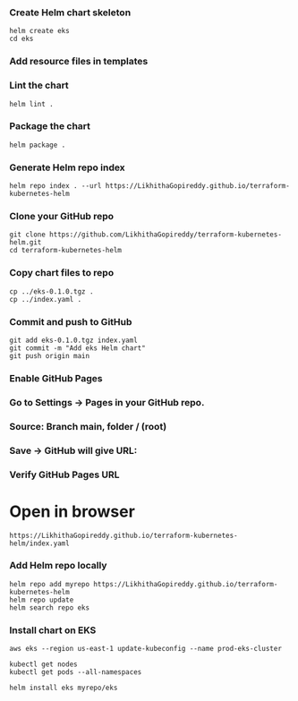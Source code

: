 ### Create Helm chart skeleton
```
helm create eks
cd eks
```

### Add resource files in templates
### Lint the chart
```
helm lint .
````
### Package the chart
```
helm package .
```
### Generate Helm repo index
```
helm repo index . --url https://LikhithaGopireddy.github.io/terraform-kubernetes-helm
```
### Clone your GitHub repo
```
git clone https://github.com/LikhithaGopireddy/terraform-kubernetes-helm.git
cd terraform-kubernetes-helm

```
### Copy chart files to repo
```
cp ../eks-0.1.0.tgz .
cp ../index.yaml .
```
### Commit and push to GitHub
```
git add eks-0.1.0.tgz index.yaml
git commit -m "Add eks Helm chart"
git push origin main
```
### Enable GitHub Pages

### Go to Settings → Pages in your GitHub repo.

### Source: Branch main, folder / (root)

### Save → GitHub will give URL:

### Verify GitHub Pages URL
# Open in browser
```
https://LikhithaGopireddy.github.io/terraform-kubernetes-helm/index.yaml
```
### Add Helm repo locally
```
helm repo add myrepo https://LikhithaGopireddy.github.io/terraform-kubernetes-helm
helm repo update
helm search repo eks
```
### Install chart on EKS
```
aws eks --region us-east-1 update-kubeconfig --name prod-eks-cluster
```
```
kubectl get nodes
kubectl get pods --all-namespaces
```
```
helm install eks myrepo/eks
```

